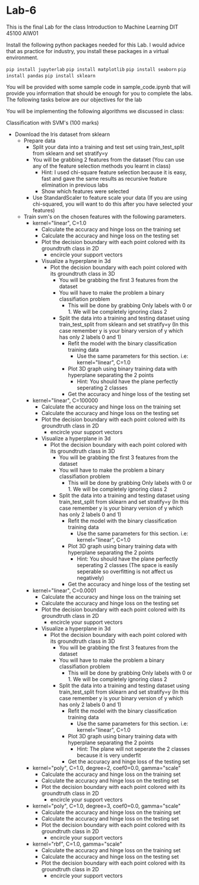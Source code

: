# Lab-6
This is the final Lab for the class Introduction to Machine Learning DIT 45100 AIW01

Install the following python packages needed for this Lab. I would advice that as practice for industry, you install these packages in a virtual environment.

`pip install jupyterlab` `pip install matplotlib` `pip install seaborn` `pip install pandas` `pip install sklearn`

You will be provided with some sample code in sample_code.ipynb that will provide you information that should be enough for you to complete the labs. The following tasks below are our objectives for the lab

You will be implementing the following algorithms we discussed in class:

Classification with SVM's (100 marks)
  - Download the Iris dataset from sklearn
    - Prepare data
      - Split your data into a training and test set using train_test_split from sklearn and set stratify=y
      - You will be grabbing 2 features from the dataset (You can use any of the feature selection methods you learnt in class)
         - Hint: I used chi-square feature selection because it is easy, fast and gave the same results as recursive feature elimination in previous labs
         - Show which features were selected 
      - Use StandardScaler to feature scale your data (If you are using chi-squared, you will want to do this after you have selected your features)
    - Train svm's on the chosen features with the following parameters. 
       - kernel="linear", C=1.0
          - Calculate the accuracy and hinge loss on the training set
          - Calculate the accuracy and hinge loss on the testing set
          - Plot the decision boundary with each point colored with its groundtruth class in 2D
            - encircle your support vectors 
          - Visualize a hyperplane in 3d
            - Plot the decision boundary with each point colored with its groundtruth class in 3D
              - You will be grabbing the first 3 features from the dataset 
              - You will have to make the problem a binary classifiation problem
                - This will be done by grabbing Only labels with 0 or 1. We will be completely ignoring class 2
              - Split the data into a training and testing dataset using train_test_split from sklearn and set stratify=y (In this case remember y is your binary version of y which has only 2 labels 0 and 1)
                - Refit the model with the binary classification training data
                  - Use the same parameters for this section. i.e: kernel="linear", C=1.0
                - Plot 3D graph using binary training data with hyperplane separating the 2 points
                  - Hint: You should have the plane perfectly seperating 2 classes 
                - Get the accuracy and hinge loss of the testing set
       - kernel="linear", C=100000
          - Calculate the accuracy and hinge loss on the training set
          - Calculate the accuracy and hinge loss on the testing set
          - Plot the decision boundary with each point colored with its groundtruth class in 2D
            - encircle your support vectors
          - Visualize a hyperplane in 3d
            - Plot the decision boundary with each point colored with its groundtruth class in 3D
              - You will be grabbing the first 3 features from the dataset 
              - You will have to make the problem a binary classifiation problem
                - This will be done by grabbing Only labels with 0 or 1. We will be completely ignoring class 2
              - Split the data into a training and testing dataset using train_test_split from sklearn and set stratify=y (In this case remember y is your binary version of y which has only 2 labels 0 and 1)
                - Refit the model with the binary classification training data
                  - Use the same parameters for this section. i.e: kernel="linear", C=1.0
                - Plot 3D graph using binary training data with hyperplane separating the 2 points
                  - Hint: You should have the plane perfectly seperating 2 classes (The space is easily seperable so overfitting is not affect us negatively)
                - Get the accuracy and hinge loss of the testing set
       - kernel="linear", C=0.0001
          - Calculate the accuracy and hinge loss on the training set
          - Calculate the accuracy and hinge loss on the testing set
          - Plot the decision boundary with each point colored with its groundtruth class in 2D
            - encircle your support vectors
          - Visualize a hyperplane in 3d
            - Plot the decision boundary with each point colored with its groundtruth class in 3D
              - You will be grabbing the first 3 features from the dataset 
              - You will have to make the problem a binary classifiation problem
                - This will be done by grabbing Only labels with 0 or 1. We will be completely ignoring class 2
              - Split the data into a training and testing dataset using train_test_split from sklearn and set stratify=y (In this case remember y is your binary version of y which has only 2 labels 0 and 1)
                - Refit the model with the binary classification training data
                  - Use the same parameters for this section. i.e: kernel="linear", C=1.0
                - Plot 3D graph using binary training data with hyperplane separating the 2 points
                  - Hint: The plane will not seperate the 2 classes because it is very underfit
                - Get the accuracy and hinge loss of the testing set
      - kernel="poly", C=1.0, degree=2, coef0=0.0, gamma="scale"
          - Calculate the accuracy and hinge loss on the training set
          - Calculate the accuracy and hinge loss on the testing set
          - Plot the decision boundary with each point colored with its groundtruth class in 2D
            - encircle your support vectors
      - kernel="poly", C=1.0, degree=3, coef0=0.0, gamma="scale"
          - Calculate the accuracy and hinge loss on the training set
          - Calculate the accuracy and hinge loss on the testing set
          - Plot the decision boundary with each point colored with its groundtruth class in 2D
            - encircle your support vectors
      - kernel="rbf", C=1.0, gamma="scale"
          - Calculate the accuracy and hinge loss on the training set
          - Calculate the accuracy and hinge loss on the testing set
          - Plot the decision boundary with each point colored with its groundtruth class in 2D
            - encircle your support vectors

